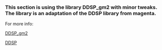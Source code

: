 ### This section is using the library DDSP_gm2 with minor tweaks. The library is an adaptation of the DDSP library from magenta.

For more info:

[DDSP_gm2](https://github.com/gianmarcohutter/ddsp_gm2)

[DDSP](https://github.com/magenta/ddsp)


